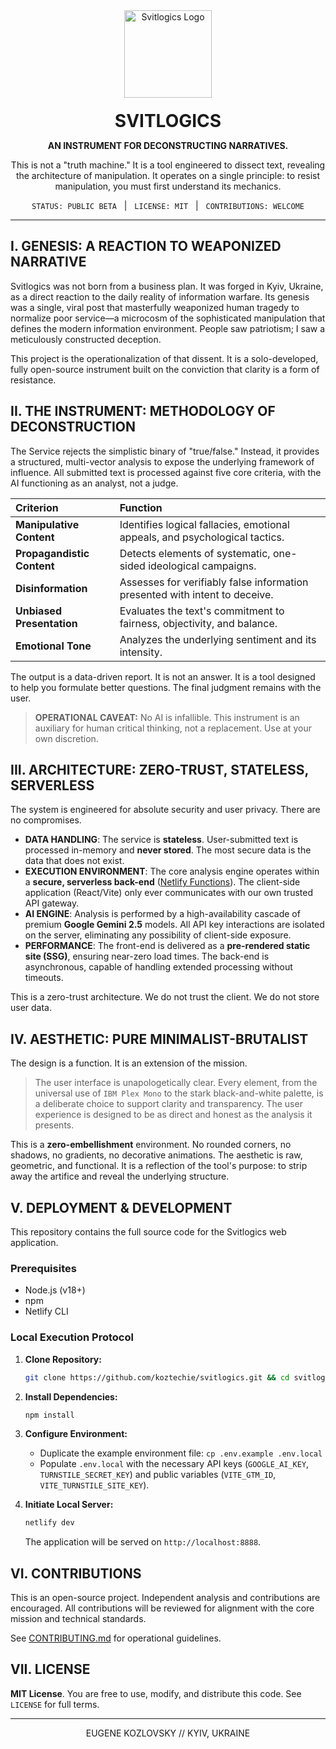 <div align="center">
  <a href="https://svitlogics.com" title="Access the Instrument">
    <img src="https://svitlogics.com/logo.svg" alt="Svitlogics Logo" width="140"/>
  </a>
</div>

<h1 align="center" style="border: none; margin-top: 20px; margin-bottom: 0;">SVITLOGICS</h1>

<p align="center">
  <strong>AN INSTRUMENT FOR DECONSTRUCTING NARRATIVES.</strong>
</p>

<p align="center">
  This is not a "truth machine." It is a tool engineered to dissect text, revealing the architecture of manipulation. It operates on a single principle: to resist manipulation, you must first understand its mechanics.
</p>

<p align="center">
  <code>STATUS: PUBLIC BETA</code>
  &nbsp;&nbsp;|&nbsp;&nbsp;
  <code>LICENSE: MIT</code>
  &nbsp;&nbsp;|&nbsp;&nbsp;
  <code>CONTRIBUTIONS: WELCOME</code>
</p>

---

## I. GENESIS: A REACTION TO WEAPONIZED NARRATIVE

Svitlogics was not born from a business plan. It was forged in Kyiv, Ukraine, as a direct reaction to the daily reality of information warfare. Its genesis was a single, viral post that masterfully weaponized human tragedy to normalize poor service—a microcosm of the sophisticated manipulation that defines the modern information environment. People saw patriotism; I saw a meticulously constructed deception.

This project is the operationalization of that dissent. It is a solo-developed, fully open-source instrument built on the conviction that clarity is a form of resistance.

## II. THE INSTRUMENT: METHODOLOGY OF DECONSTRUCTION

The Service rejects the simplistic binary of "true/false." Instead, it provides a structured, multi-vector analysis to expose the underlying framework of influence. All submitted text is processed against five core criteria, with the AI functioning as an analyst, not a judge.

| Criterion                  | Function                                                                    |
| :------------------------- | :-------------------------------------------------------------------------- |
| **Manipulative Content**   | Identifies logical fallacies, emotional appeals, and psychological tactics. |
| **Propagandistic Content** | Detects elements of systematic, one-sided ideological campaigns.            |
| **Disinformation**         | Assesses for verifiably false information presented with intent to deceive. |
| **Unbiased Presentation**  | Evaluates the text's commitment to fairness, objectivity, and balance.      |
| **Emotional Tone**         | Analyzes the underlying sentiment and its intensity.                        |

The output is a data-driven report. It is not an answer. It is a tool designed to help you formulate better questions. The final judgment remains with the user.

> **OPERATIONAL CAVEAT:** No AI is infallible. This instrument is an auxiliary for human critical thinking, not a replacement. Use at your own discretion.

## III. ARCHITECTURE: ZERO-TRUST, STATELESS, SERVERLESS

The system is engineered for absolute security and user privacy. There are no compromises.

- **DATA HANDLING**: The service is **stateless**. User-submitted text is processed in-memory and **never stored**. The most secure data is the data that does not exist.
- **EXECUTION ENVIRONMENT**: The core analysis engine operates within a **secure, serverless back-end** ([Netlify Functions](https://www.netlify.com/platform/functions/)). The client-side application (React/Vite) only ever communicates with our own trusted API gateway.
- **AI ENGINE**: Analysis is performed by a high-availability cascade of premium **Google Gemini 2.5** models. All API key interactions are isolated on the server, eliminating any possibility of client-side exposure.
- **PERFORMANCE**: The front-end is delivered as a **pre-rendered static site (SSG)**, ensuring near-zero load times. The back-end is asynchronous, capable of handling extended processing without timeouts.

This is a zero-trust architecture. We do not trust the client. We do not store user data.

## IV. AESTHETIC: PURE MINIMALIST-BRUTALIST

The design is a function. It is an extension of the mission.

> The user interface is unapologetically clear. Every element, from the universal use of `IBM Plex Mono` to the stark black-and-white palette, is a deliberate choice to support clarity and transparency. The user experience is designed to be as direct and honest as the analysis it presents.

This is a **zero-embellishment** environment. No rounded corners, no shadows, no gradients, no decorative animations. The aesthetic is raw, geometric, and functional. It is a reflection of the tool's purpose: to strip away the artifice and reveal the underlying structure.

## V. DEPLOYMENT & DEVELOPMENT

This repository contains the full source code for the Svitlogics web application.

### Prerequisites

- Node.js (v18+)
- npm
- Netlify CLI

### Local Execution Protocol

1.  **Clone Repository:**

    ```sh
    git clone https://github.com/koztechie/svitlogics.git && cd svitlogics
    ```

2.  **Install Dependencies:**

    ```sh
    npm install
    ```

3.  **Configure Environment:**

    - Duplicate the example environment file: `cp .env.example .env.local`
    - Populate `.env.local` with the necessary API keys (`GOOGLE_AI_KEY`, `TURNSTILE_SECRET_KEY`) and public variables (`VITE_GTM_ID`, `VITE_TURNSTILE_SITE_KEY`).

4.  **Initiate Local Server:**
    ```sh
    netlify dev
    ```
    The application will be served on `http://localhost:8888`.

## VI. CONTRIBUTIONS

This is an open-source project. Independent analysis and contributions are encouraged. All contributions will be reviewed for alignment with the core mission and technical standards.

See [CONTRIBUTING.md](CONTRIBUTING.md) for operational guidelines.

## VII. LICENSE

**MIT License**. You are free to use, modify, and distribute this code. See `LICENSE` for full terms.

---

<div align="center">
  EUGENE KOZLOVSKY // KYIV, UKRAINE
</div>
